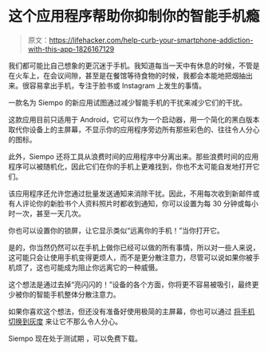 # 这个应用程序帮助你抑制你的智能手机瘾

> 原文：<https://lifehacker.com/help-curb-your-smartphone-addiction-with-this-app-1826167129>

我们都可能比自己想象的更沉迷于手机。我知道每当一天中有休息的时候，不管是在火车上，在会议间隙，甚至是在餐馆等待食物的时候，我都会本能地把烟抽出来。很容易拿出手机，专注于脸书或 Instagram 上发生的事情。



一款名为 Siempo 的新应用试图通过减少智能手机的干扰来减少它们的干扰。

这款应用目前只适用于 Android，它可以作为一个启动器，用一个简化的黑白版本取代你设备上的主屏幕，不显示你的应用程序旁边所有那些彩色的、往往令人分心的图标。

此外，Siempo 还将工具从浪费时间的应用程序中分离出来。那些浪费时间的应用程序可以被随机化，因此它们在你的手机上更难找到，你也不太可能自发地打开它们。

该应用程序还允许您通过批量发送通知来消除干扰。因此，不用每次收到新邮件或有人评论你的新脸书个人资料照片时都收到通知，你可以设置为每 30 分钟或每小时一次，甚至一天几次。

你也可以设置你的锁屏，让它显示类似“远离你的手机！”当你打开它。

是的，你当然仍然可以在手机上做你已经可以做的所有事情，所以对一些人来说，这可能只会让使用手机变得更烦人，而不是更分散注意力，尽管可以说如果你被手机烦了，这也可能成为阻止你远离它的一种威慑。

这个想法是通过去掉“亮闪闪的！”设备的各个方面，你将更不容易被吸引，最终更少被你的智能手机整体分散注意力。

如果你喜欢这个想法，但还没有准备好使用极简的主屏幕，你也可以通过 [将手机切换到灰度](https://lifehacker.com/change-your-screen-to-grayscale-to-combat-phone-addicti-1795821843) 来让它不那么令人分心。

Siempo 现在处于测试期 ，可以免费下载。